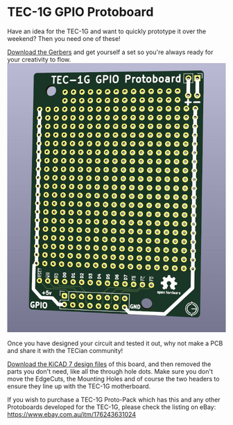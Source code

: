 # TEC-1G GPIO Protoboard

Have an idea for the TEC-1G and want to quickly prototype it over the weekend?
Then you need one of these!

[Download the Gerbers](./TEC-1G_GPIO_Protoboard_v11_Gerbers.zip) and get yourself a set so you're always ready for your creativity to flow.
![GPIO Protoboard Render](./TEC-1G_GPIO_Protoboard.jpg)

Once you have designed your circuit and tested it out, why not make a PCB and share it with the TECian community!

[Download the KiCAD 7 design files](./TEC-1G_GPIO_Protoboard_KiCAD-7.zip) of this board, and then removed the parts you don't need,
like all the through hole dots. Make sure you don't move the EdgeCuts, the Mounting Holes and of course the two headers
to ensure they line up with the TEC-1G motherboard.

If you wish to purchase a TEC-1G Proto-Pack which has this and any other Protoboards developed for the TEC-1G,
please check the listing on eBay:  https://www.ebay.com.au/itm/176243631024
